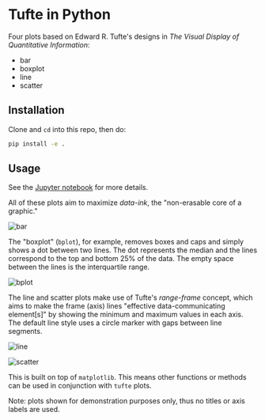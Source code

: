 # Tufte in Python

Four plots based on Edward R. Tufte's designs in _The Visual Display of Quantitative Information_:

* bar
* boxplot
* line
* scatter

## Installation

Clone and `cd` into this repo, then do:

~~~bash
pip install -e .
~~~

## Usage

See the [Jupyter notebook](https://github.com/juanshishido/tufte/blob/master/tufte-in-python.ipynb) for more details.

All of these plots aim to maximize _data-ink_, the "non-erasable core of a graphic."

![bar](/images/bar.png)

The "boxplot" (`bplot`), for example, removes boxes and caps and simply shows a dot between two lines. The dot represents the median and the lines correspond to the top and bottom 25% of the data. The empty space between the lines is the interquartile range.

![bplot](/images/bplot.png)

The line and scatter plots make use of Tufte's _range-frame_ concept, which aims to make the frame (axis) lines "effective data-communicating element[s]" by showing the minimum and maximum values in each axis. The default line style uses a circle marker with gaps between line segments.

![line](/images/line.png)

![scatter](/images/scatter.png)

This is built on top of `matplotlib`. This means other functions or methods can be used in conjunction with `tufte` plots.

Note: plots shown for demonstration purposes only, thus no titles or axis labels are used.
